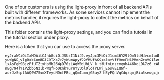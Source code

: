 One of our customers is using the light-proxy in front of all backend APIs built with different frameworks. As some services cannot implement the metrics handler, it requires the light-proxy to collect the metrics on behalf of the backend APIs.

This folder contains the light-proxy settings, and you can find a tutorial in the tutorial section under proxy.

Here is a token that you can use to access the proxy server.

```
eyJraWQiOiIxMDAiLCJhbGciOiJSUzI1NiJ9.eyJpc3MiOiJ1cm46Y29tOm5ldHdvcmtudDpvYXV0aDI6djEiLCJhdWQiOiJ1cm46Y29tLm5ldHdvcmtudCIsImV4cCI6MTkyMTEwMTY4MCwianRpIjoiX1A5Qk05Sm5TS3I1WWM2ajZHcUw3ZyIsImlhdCI6MTYwNTc0MTY4MCwibmJmIjoxNjA1NzQxNTYwLCJ2ZXJzaW9uIjoiMS4wIiwiY2xpZW50X2lkIjoiZjdkNDIzNDgtYzY0Ny00ZWZiLWE1MmQtNGM1Nzg3NDIxZTczIiwic2NwIjpbInByb3h5LnIiLCJwcm94eS53Il19.Oi1NEF4AVvgyVoVg4mqCVabT-ywdgNE_vlgRob6xmME3C9TXs7r7yWumWpyfQ2fMUfAS9pe3xvVff9mcFN6PMmhZrxVSIlzme9r-lxAsFgMSBjzPfUTZtxHpMb26WpD70zLAqW0dUhLV_k_tBUfnLnzcmqoh446koLDA7z6_cAhruA-nBg794lY1PZbb5Nz1b-WqfFoORnkYuYnYyUpl0loTrLWj_E6svE1QNf-aorJzSeptAAQ0W7SumXTeycNDnfFBc_qQmILmnjG5ayZrhEyFQnVqCdqzqmjBiu6sewgcjmmItdiuIgM1cJXshhPWrSUWpDbjNxCVNysQ5lQREw
```
